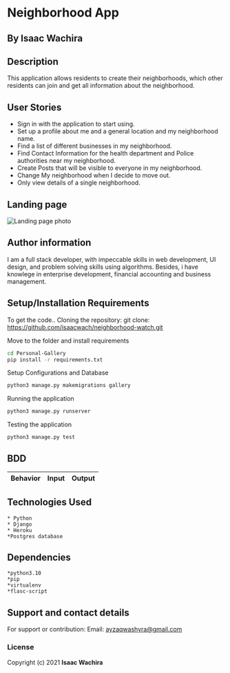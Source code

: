 # Neighborhood App
## By Isaac Wachira
## Description
 This application allows residents to create their neighborhoods, which other residents can join and get all information about the neighborhood.
## User Stories  
* Sign in with the application to start using.
* Set up a profile about me and a general location and my neighborhood name.
* Find a list of different businesses in my neighborhood.
* Find Contact Information for the health department and Police authorities near my neighborhood.
* Create Posts that will be visible to everyone in my neighborhood.
* Change My neighborhood when I decide to move out.
* Only view details of a single neighborhood.
## Landing page
![Landing page photo](https://github.com/isaacwach/zacs-galery/blob/master/images/Scenshot_2022-03-29_12-23-22.png)
## Author information
I am a full stack developer, with impeccable skills in web development, UI design, and problem solving skills using algorithms. Besides, i have knowlege in enterprise development, financial accounting and business management.

## Setup/Installation Requirements
To get the code..
Cloning the repository:
git clone: https://github.com/isaacwach/neighborhood-watch.git
  
Move to the folder and install requirements
  ```bash
  cd Personal-Gallery
  pip install -r requirements.txt
  ```
Setup Configurations and  Database
  ```bash 
  python3 manage.py makemigrations gallery 
  ``` 
Running the application
  ```bash
  python3 manage.py runserver
  ```
  
Testing the application
  ```bash
  python3 manage.py test
  ```
## BDD
|Behavior|Input|Output|
|--------|-----|------|


## Technologies Used
    * Python
    * Django
    * Heroku
    *Postgres database
## Dependencies 
    *python3.10
    *pip
    *virtualenv 
    *flasc-script

## Support and contact details
For support or contribution:
Email: ayzaqwashyra@gmail.com
### License
Copyright (c) 2021 **Isaac Wachira**
